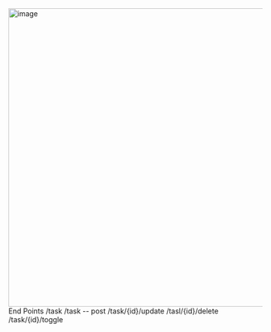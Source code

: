 <img width="1201" height="591" alt="image" src="https://github.com/user-attachments/assets/43e04ad9-145a-4460-a565-f8fe0b12ce94" />
End Points 
/task
/task  --   post
/task/{id}/update
/tasl/{id}/delete
/task/{id}/toggle
